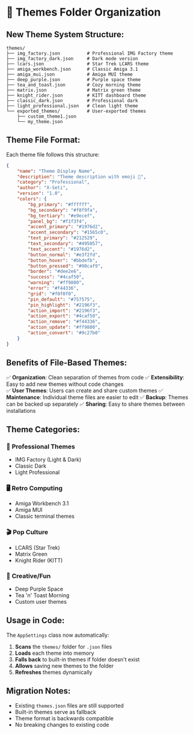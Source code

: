 # 🎨 Themes Folder Organization

## New Theme System Structure:

```
themes/
├── img_factory.json          # Professional IMG Factory theme
├── img_factory_dark.json     # Dark mode version
├── lcars.json                # Star Trek LCARS theme
├── amiga_workbench.json      # Classic Amiga 3.1
├── amiga_mui.json            # Amiga MUI theme
├── deep_purple.json          # Purple space theme
├── tea_and_toast.json        # Cozy morning theme
├── matrix.json               # Matrix green theme
├── knight_rider.json         # KITT dashboard theme
├── classic_dark.json         # Professional dark
├── light_professional.json   # Clean light theme
└── exported_themes/          # User-exported themes
    ├── custom_theme1.json
    └── my_theme.json
```

## Theme File Format:

Each theme file follows this structure:

```json
{
    "name": "Theme Display Name",
    "description": "Theme description with emoji 🎨",
    "category": "Professional", 
    "author": "X-Seti",
    "version": "1.0",
    "colors": {
        "bg_primary": "#ffffff",
        "bg_secondary": "#f8f9fa",
        "bg_tertiary": "#e9ecef",
        "panel_bg": "#f1f3f4",
        "accent_primary": "#1976d2",
        "accent_secondary": "#1565c0",
        "text_primary": "#212529",
        "text_secondary": "#495057",
        "text_accent": "#1976d2",
        "button_normal": "#e3f2fd",
        "button_hover": "#bbdefb", 
        "button_pressed": "#90caf9",
        "border": "#dee2e6",
        "success": "#4caf50",
        "warning": "#ff9800",
        "error": "#f44336",
        "grid": "#f0f0f0",
        "pin_default": "#757575",
        "pin_highlight": "#2196f3",
        "action_import": "#2196f3",
        "action_export": "#4caf50",
        "action_remove": "#f44336", 
        "action_update": "#ff9800",
        "action_convert": "#9c27b0"
    }
}
```

## Benefits of File-Based Themes:

✅ **Organization**: Clean separation of themes from code
✅ **Extensibility**: Easy to add new themes without code changes  
✅ **User Themes**: Users can create and share custom themes
✅ **Maintenance**: Individual theme files are easier to edit
✅ **Backup**: Themes can be backed up separately
✅ **Sharing**: Easy to share themes between installations

## Theme Categories:

### 🏢 **Professional Themes**
- IMG Factory (Light & Dark)
- Classic Dark
- Light Professional

### 🖥️ **Retro Computing**
- Amiga Workbench 3.1
- Amiga MUI
- Classic terminal themes

### 🎬 **Pop Culture**
- LCARS (Star Trek)
- Matrix Green
- Knight Rider (KITT)

### 🎨 **Creative/Fun**
- Deep Purple Space
- Tea 'n' Toast Morning
- Custom user themes

## Usage in Code:

The `AppSettings` class now automatically:

1. **Scans** the `themes/` folder for `.json` files
2. **Loads** each theme into memory
3. **Falls back** to built-in themes if folder doesn't exist
4. **Allows** saving new themes to the folder
5. **Refreshes** themes dynamically

## Migration Notes:

- Existing `themes.json` files are still supported
- Built-in themes serve as fallback
- Theme format is backwards compatible
- No breaking changes to existing code